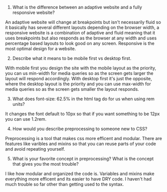 1. What is the difference between an adaptive website and a fully responsive website?

An adaptive website will change at breakpoints but isn't necessarily fluid so it basically has several different layouts depending on the browser width, a responsive website is a combination of adaptive and fluid meaning that it uses breakpoints but also responds as the browser at any width and uses percentage based layouts to look good on any screen.  Responsive is the most optimal design for a website.

2. Describe what it means to be mobile first vs desktop first.

With mobile first you design the site with the mobile layout as the priority, you can us min-width for media queries so as the screen gets larger the layout will respond accordingly.  With desktop first it's just the opposite, where the desktop layout is the priority and you can use max-width for media queries so as the screen gets smaller the layout responds.

3. What does font-size: 62.5% in the html tag do for us when using rem units?

It changes the font default to 10px so that if you want something to be 12px you can use 1.2rem.

4. How would you describe preprocessing to someone new to CSS?

Preprocessing is a tool that makes css more efficent and modular.  There are features like varibles and mixins so that you can reuse parts of your code and avoid repeating yourself.

5. What is your favorite concept in preprocessing? What is the concept that gives you the most trouble?

I like how modular and organized the code is.  Variables and mixins make everything more efficent and its easier to have DRY code.  I haven't had much trouble so far other than getting used to the syntax.